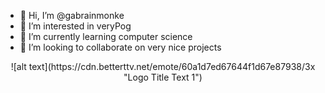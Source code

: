 - 👋 Hi, I’m @gabrainmonke
- 👀 I’m interested in veryPog
- 🌱 I’m currently learning computer science
- 💞️ I’m looking to collaborate on very nice projects

<!---
gabrainmonke/gabrainmonke is a ✨ special ✨ repository because its `README.md` (this file) appears on your GitHub profile.
You can click the Preview link to take a look at your changes.
--->
<p align="center">
![alt text](https://cdn.betterttv.net/emote/60a1d7ed67644f1d67e87938/3x "Logo Title Text 1")
</p>
